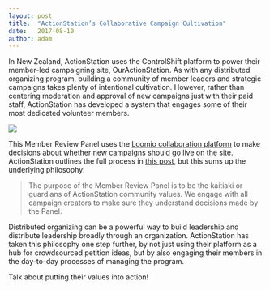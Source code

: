 ```yaml
---
layout:	post
title:	"ActionStation’s Collaborative Campaign Cultivation"
date:	2017-08-10
author: adam
---
```

In New Zealand, ActionStation uses the ControlShift platform to power their member-led campaigning site, OurActionStation. As with any distributed organizing program, building a community of member leaders and strategic campaigns takes plenty of intentional cultivation. However, rather than centering moderation and approval of new campaigns just with their paid staff, ActionStation has developed a system that engages some of their most dedicated volunteer members.

![](https://cdn-images-1.medium.com/max/3740/1*dP0HHXKbjsK9lbvsaeXsAw.png)

This Member Review Panel uses the [Loomio collaboration platform](https://www.loomio.org/) to make decisions about whether new campaigns should go live on the site. ActionStation outlines the full process in [this post](https://medium.com/actionstation/how-we-make-decisions-about-ouractionstation-campaigns-977888502ccd), but this sums up the underlying philosophy:
> The purpose of the Member Review Panel is to be the kaitiaki or guardians of ActionStation community values. We engage with all campaign creators to make sure they understand decisions made by the Panel.

Distributed organizing can be a powerful way to build leadership and distribute leadership broadly through an organization. ActionStation has taken this philosophy one step further, by not just using their platform as a hub for crowdsourced petition ideas, but by also engaging their members in the day-to-day processes of managing the program.

Talk about putting their values into action!

